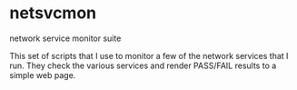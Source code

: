 # netsvcmon
network service monitor suite

This set of scripts that I use to monitor a few of the network services
that I run.  They check the various services and render PASS/FAIL
results to a simple web page.
